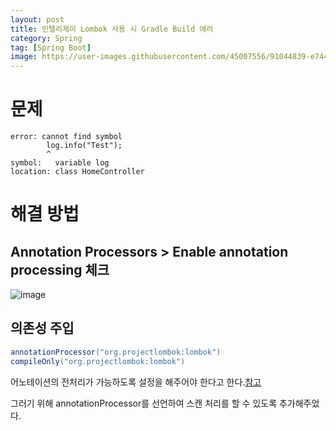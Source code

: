 ```yaml
---
layout: post
title: 인텔리제이 Lombok 사용 시 Gradle Build 에러
category: Spring
tag: [Spring Boot]
image: https://user-images.githubusercontent.com/45007556/91044839-e7443300-e650-11ea-8fab-4558843075ed.png
---
```


# 문제

```
error: cannot find symbol
        log.info("Test");
        ^
symbol:   variable log
location: class HomeController

```

# 해결 방법

## Annotation Processors > Enable annotation processing 체크

![image](https://user-images.githubusercontent.com/45007556/91044839-e7443300-e650-11ea-8fab-4558843075ed.png)

## 의존성 주입

```java
annotationProcessor("org.projectlombok:lombok")
compileOnly("org.projectlombok:lombok")
```

어노테이션의 전처리가 가능하도록 설정을 해주어야 한다고 한다.[참고](https://stackoverflow.com/questions/52547965/gradle-build-fails-from-terminal-for-lombok-annotation-in-spring-boot-applicatio)

그러기 위해 annotationProcessor를 선언하여 스캔 처리를 할 수 있도록 추가해주었다.
